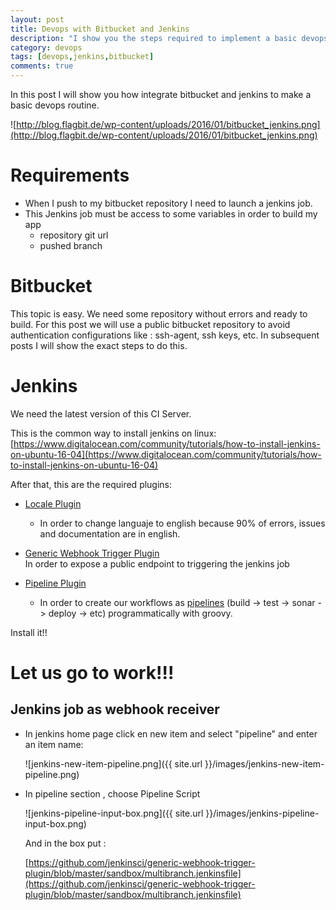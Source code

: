 ```yaml
---
layout: post
title: Devops with Bitbucket and Jenkins
description: "I show you the steps required to implement a basic devops routine using bitbucket webhooks and jenkins"
category: devops
tags: [devops,jenkins,bitbucket]
comments: true  
---
```


In this post I will show you how integrate bitbucket and jenkins to make a basic devops routine.

![http://blog.flagbit.de/wp-content/uploads/2016/01/bitbucket_jenkins.png](http://blog.flagbit.de/wp-content/uploads/2016/01/bitbucket_jenkins.png)

# Requirements

- When I push to my bitbucket repository I need to launch  a jenkins job.
- This Jenkins job must be access to some variables in order to build my app
  - repository git url
  - pushed branch

# Bitbucket

This topic is easy. We need some repository without errors and ready to build. For this post we will use a public bitbucket repository to avoid authentication configurations like : ssh-agent, ssh keys, etc. In subsequent posts I will show the exact steps to do this.

# Jenkins

We need the latest version of this CI Server.

This is the common way to install jenkins on linux: [https://www.digitalocean.com/community/tutorials/how-to-install-jenkins-on-ubuntu-16-04](https://www.digitalocean.com/community/tutorials/how-to-install-jenkins-on-ubuntu-16-04)

After that, this are the required plugins:

- [Locale Plugin](https://wiki.jenkins.io/display/JENKINS/Locale+Plugin)
  - In order to change languaje to english because 90% of errors, issues and documentation are in english.

- [Generic Webhook Trigger Plugin](https://wiki.jenkins.io/display/JENKINS/Generic+Webhook+Trigger+Plugin)  
   In order to expose a public endpoint to triggering the jenkins job

- [Pipeline Plugin](https://jenkins.io/doc/book/pipeline/)
  - In order to create our workflows as [pipelines](https://www.sumologic.com/devops/understand-build-continuous-delivery-pipeline/) (build -> test -> sonar -> deploy -> etc) programmatically with groovy.

Install it!!

# Let us go to work!!!

## Jenkins job as webhook receiver

- In jenkins home page click en new item and select "pipeline" and enter an item name:

    ![jenkins-new-item-pipeline.png]({{ site.url }}/images/jenkins-new-item-pipeline.png)

- In pipeline section , choose Pipeline Script

    ![jenkins-pipeline-input-box.png]({{ site.url }}/images/jenkins-pipeline-input-box.png)

  And in the box put :

  [https://github.com/jenkinsci/generic-webhook-trigger-plugin/blob/master/sandbox/multibranch.jenkinsfile](https://github.com/jenkinsci/generic-webhook-trigger-plugin/blob/master/sandbox/multibranch.jenkinsfile)
